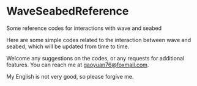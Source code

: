 # WaveSeabedReference
Some reference codes for interactions with wave and seabed

Here are some simple codes related to the interaction between wave and seabed, which will be updated from time to time. 

Welcome any suggestions on the codes, or any requests for additional features. You can reach me at gaoyuan76@foxmail.com.

My English is not very good, so please forgive me.